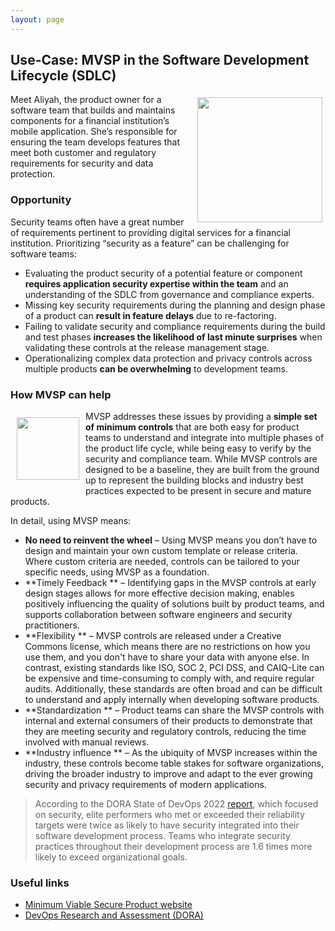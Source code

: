 ```yaml
---
layout: page
---
```

<div class="adoc">

## Use-Case: MVSP in the Software Development Lifecycle (SDLC)

<img style="float: right; margin: 5px;" align="right" width=200 src="/images/avatars/avataaars_4.png">
Meet Aliyah, the product owner for a software team that builds and maintains components for a financial institution’s mobile application. She’s responsible for ensuring the team develops features that meet both customer and regulatory requirements for security and data protection. 

### Opportunity

Security teams often have a great number of requirements pertinent to providing digital services for a financial institution. Prioritizing “security as a feature” can be challenging for software teams: 

*   Evaluating the product security of a potential feature or component **requires application security expertise within the team** and an understanding of the SDLC from governance and compliance experts.
*   Missing key security requirements during the planning and design phase of a product can **result in feature delays** due to re-factoring. 
*   Failing to validate security and compliance requirements during the build and test phases **increases the likelihood of last minute surprises** when validating these controls at the release management stage.
*   Operationalizing complex data protection and privacy controls across multiple products **can be overwhelming** to development teams. 


### How MVSP can help

<img style="float: left; margin: 10px;" align="left" width=100 src="/images/checklist.png"> MVSP addresses these issues by providing a **simple set of minimum controls** that are both easy for product teams to understand and integrate into multiple phases of the product life cycle, while being easy to verify by the security and compliance team. While MVSP controls are designed to be a baseline, they are built from the ground up to represent the building blocks and industry best practices expected to be present in secure and mature products. 

In detail, using MVSP means:

*   **No need to reinvent the wheel** – Using MVSP means you don’t have to design and maintain your own custom template or release criteria. Where custom criteria are needed, controls can be tailored to your specific needs, using MVSP as a foundation. 
*   **Timely Feedback ** – Identifying gaps in the MVSP controls at early design stages allows for more effective decision making, enables positively influencing the quality of solutions built by product teams, and supports collaboration between software engineers and security practitioners.
*   **Flexibility ** – MVSP controls are released under a Creative Commons license, which means there are no restrictions on how you use them, and you don't have to share your data with anyone else. In contrast, existing standards like ISO, SOC 2, PCI DSS, and CAIQ-Lite can be expensive and time-consuming to comply with, and require regular audits. Additionally, these standards are often broad and can be difficult to understand and apply internally when developing software products.
*   **Standardization ** – Product teams can share the MVSP controls with internal and external consumers of their products to demonstrate that they are meeting security and regulatory controls, reducing the time involved with manual reviews.
*   **Industry influence ** – As the ubiquity of MVSP increases within the industry, these controls become table stakes for software organizations, driving the broader industry to improve and adapt to the ever growing security and privacy requirements of modern applications.

> According to the DORA State of DevOps 2022 [report](https://services.google.com/fh/files/misc/2022_state_of_devops_report.pdf), which focused on security, elite performers who met or exceeded their reliability targets were twice as likely to have security integrated into their software development process. Teams who integrate security practices throughout their development process are 1.6 times more likely to exceed organizational goals.

### Useful links

*   [Minimum Viable Secure Product website](https://mvsp.dev)
*   [DevOps Research and Assessment (DORA)](https://dora.dev/)

</div>
